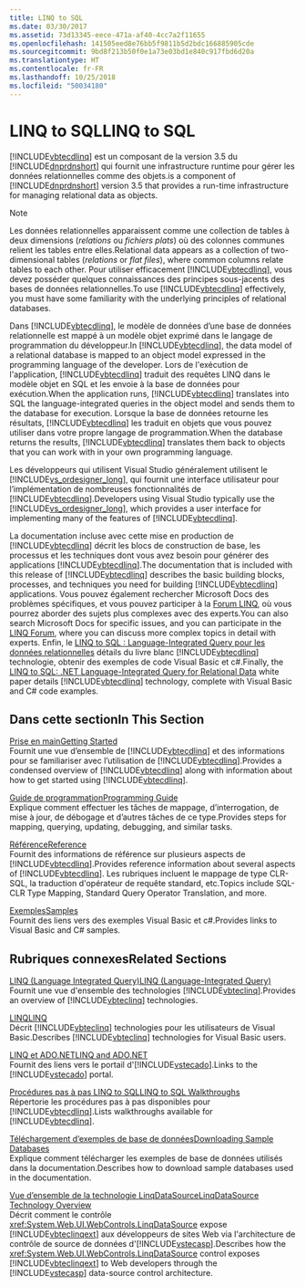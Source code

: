 ```yaml
---
title: LINQ to SQL
ms.date: 03/30/2017
ms.assetid: 73d13345-eece-471a-af40-4cc7a2f11655
ms.openlocfilehash: 141505eed8e76bb5f9811b5d2bdc166885905cde
ms.sourcegitcommit: 9bd8f213b50f0e1a73e03bd1e840c917fbd6d20a
ms.translationtype: HT
ms.contentlocale: fr-FR
ms.lasthandoff: 10/25/2018
ms.locfileid: "50034180"
---
```

# <a name="linq-to-sql"></a><span data-ttu-id="4d99f-102">LINQ to SQL</span><span class="sxs-lookup"><span data-stu-id="4d99f-102">LINQ to SQL</span></span>
[!INCLUDE[vbtecdlinq](../../../../../../includes/vbtecdlinq-md.md)] <span data-ttu-id="4d99f-103">est un composant de la version 3.5 du [!INCLUDE[dnprdnshort](../../../../../../includes/dnprdnshort-md.md)] qui fournit une infrastructure runtime pour gérer les données relationnelles comme des objets.</span><span class="sxs-lookup"><span data-stu-id="4d99f-103">is a component of [!INCLUDE[dnprdnshort](../../../../../../includes/dnprdnshort-md.md)] version 3.5 that provides a run-time infrastructure for managing relational data as objects.</span></span>  
  
> [!NOTE]
>  <span data-ttu-id="4d99f-104">Les données relationnelles apparaissent comme une collection de tables à deux dimensions (*relations* ou *fichiers plats*) où des colonnes communes relient les tables entre elles.</span><span class="sxs-lookup"><span data-stu-id="4d99f-104">Relational data appears as a collection of two-dimensional tables (*relations* or *flat files*), where common columns relate tables to each other.</span></span> <span data-ttu-id="4d99f-105">Pour utiliser efficacement [!INCLUDE[vbtecdlinq](../../../../../../includes/vbtecdlinq-md.md)], vous devez posséder quelques connaissances des principes sous-jacents des bases de données relationnelles.</span><span class="sxs-lookup"><span data-stu-id="4d99f-105">To use [!INCLUDE[vbtecdlinq](../../../../../../includes/vbtecdlinq-md.md)] effectively, you must have some familiarity with the underlying principles of relational databases.</span></span>  
  
 <span data-ttu-id="4d99f-106">Dans [!INCLUDE[vbtecdlinq](../../../../../../includes/vbtecdlinq-md.md)], le modèle de données d’une base de données relationnelle est mappé à un modèle objet exprimé dans le langage de programmation du développeur.</span><span class="sxs-lookup"><span data-stu-id="4d99f-106">In [!INCLUDE[vbtecdlinq](../../../../../../includes/vbtecdlinq-md.md)], the data model of a relational database is mapped to an object model expressed in the programming language of the developer.</span></span> <span data-ttu-id="4d99f-107">Lors de l'exécution de l'application, [!INCLUDE[vbtecdlinq](../../../../../../includes/vbtecdlinq-md.md)] traduit des requêtes LINQ dans le modèle objet en SQL et les envoie à la base de données pour exécution.</span><span class="sxs-lookup"><span data-stu-id="4d99f-107">When the application runs, [!INCLUDE[vbtecdlinq](../../../../../../includes/vbtecdlinq-md.md)] translates into SQL the language-integrated queries in the object model and sends them to the database for execution.</span></span> <span data-ttu-id="4d99f-108">Lorsque la base de données retourne les résultats, [!INCLUDE[vbtecdlinq](../../../../../../includes/vbtecdlinq-md.md)] les traduit en objets que vous pouvez utiliser dans votre propre langage de programmation.</span><span class="sxs-lookup"><span data-stu-id="4d99f-108">When the database returns the results, [!INCLUDE[vbtecdlinq](../../../../../../includes/vbtecdlinq-md.md)] translates them back to objects that you can work with in your own programming language.</span></span>  
  
 <span data-ttu-id="4d99f-109">Les développeurs qui utilisent Visual Studio généralement utilisent le [!INCLUDE[vs_ordesigner_long](../../../../../../includes/vs-ordesigner-long-md.md)], qui fournit une interface utilisateur pour l’implémentation de nombreuses fonctionnalités de [!INCLUDE[vbtecdlinq](../../../../../../includes/vbtecdlinq-md.md)].</span><span class="sxs-lookup"><span data-stu-id="4d99f-109">Developers using Visual Studio typically use the [!INCLUDE[vs_ordesigner_long](../../../../../../includes/vs-ordesigner-long-md.md)], which provides a user interface for implementing many of the features of [!INCLUDE[vbtecdlinq](../../../../../../includes/vbtecdlinq-md.md)].</span></span>  
  
 <span data-ttu-id="4d99f-110">La documentation incluse avec cette mise en production de [!INCLUDE[vbtecdlinq](../../../../../../includes/vbtecdlinq-md.md)] décrit les blocs de construction de base, les processus et les techniques dont vous avez besoin pour générer des applications [!INCLUDE[vbtecdlinq](../../../../../../includes/vbtecdlinq-md.md)].</span><span class="sxs-lookup"><span data-stu-id="4d99f-110">The documentation that is included with this release of [!INCLUDE[vbtecdlinq](../../../../../../includes/vbtecdlinq-md.md)] describes the basic building blocks, processes, and techniques you need for building [!INCLUDE[vbtecdlinq](../../../../../../includes/vbtecdlinq-md.md)] applications.</span></span> <span data-ttu-id="4d99f-111">Vous pouvez également rechercher Microsoft Docs des problèmes spécifiques, et vous pouvez participer à la [Forum LINQ](https://go.microsoft.com/fwlink/?LinkId=76488), où vous pourrez aborder des sujets plus complexes avec des experts.</span><span class="sxs-lookup"><span data-stu-id="4d99f-111">You can also search Microsoft Docs for specific issues, and you can participate in the [LINQ Forum](https://go.microsoft.com/fwlink/?LinkId=76488), where you can discuss more complex topics in detail with experts.</span></span> <span data-ttu-id="4d99f-112">Enfin, le [LINQ to SQL : Language-Integrated Query pour les données relationnelles](https://go.microsoft.com/fwlink/?LinkId=93205) détails du livre blanc [!INCLUDE[vbtecdlinq](../../../../../../includes/vbtecdlinq-md.md)] technologie, obtenir des exemples de code Visual Basic et c#.</span><span class="sxs-lookup"><span data-stu-id="4d99f-112">Finally, the [LINQ to SQL: .NET Language-Integrated Query for Relational Data](https://go.microsoft.com/fwlink/?LinkId=93205) white paper details [!INCLUDE[vbtecdlinq](../../../../../../includes/vbtecdlinq-md.md)] technology, complete with Visual Basic and C# code examples.</span></span>  
  
## <a name="in-this-section"></a><span data-ttu-id="4d99f-113">Dans cette section</span><span class="sxs-lookup"><span data-stu-id="4d99f-113">In This Section</span></span>  
 [<span data-ttu-id="4d99f-114">Prise en main</span><span class="sxs-lookup"><span data-stu-id="4d99f-114">Getting Started</span></span>](../../../../../../docs/framework/data/adonet/sql/linq/getting-started.md)  
 <span data-ttu-id="4d99f-115">Fournit une vue d’ensemble de [!INCLUDE[vbtecdlinq](../../../../../../includes/vbtecdlinq-md.md)] et des informations pour se familiariser avec l’utilisation de [!INCLUDE[vbtecdlinq](../../../../../../includes/vbtecdlinq-md.md)].</span><span class="sxs-lookup"><span data-stu-id="4d99f-115">Provides a condensed overview of [!INCLUDE[vbtecdlinq](../../../../../../includes/vbtecdlinq-md.md)] along with information about how to get started using [!INCLUDE[vbtecdlinq](../../../../../../includes/vbtecdlinq-md.md)].</span></span>  
  
 [<span data-ttu-id="4d99f-116">Guide de programmation</span><span class="sxs-lookup"><span data-stu-id="4d99f-116">Programming Guide</span></span>](../../../../../../docs/framework/data/adonet/sql/linq/programming-guide.md)  
 <span data-ttu-id="4d99f-117">Explique comment effectuer les tâches de mappage, d’interrogation, de mise à jour, de débogage et d’autres tâches de ce type.</span><span class="sxs-lookup"><span data-stu-id="4d99f-117">Provides steps for mapping, querying, updating, debugging, and similar tasks.</span></span>  
  
 [<span data-ttu-id="4d99f-118">Référence</span><span class="sxs-lookup"><span data-stu-id="4d99f-118">Reference</span></span>](../../../../../../docs/framework/data/adonet/sql/linq/reference.md)  
 <span data-ttu-id="4d99f-119">Fournit des informations de référence sur plusieurs aspects de [!INCLUDE[vbtecdlinq](../../../../../../includes/vbtecdlinq-md.md)].</span><span class="sxs-lookup"><span data-stu-id="4d99f-119">Provides reference information about several aspects of [!INCLUDE[vbtecdlinq](../../../../../../includes/vbtecdlinq-md.md)].</span></span> <span data-ttu-id="4d99f-120">Les rubriques incluent le mappage de type CLR-SQL, la traduction d'opérateur de requête standard, etc.</span><span class="sxs-lookup"><span data-stu-id="4d99f-120">Topics include SQL-CLR Type Mapping, Standard Query Operator Translation, and more.</span></span>  
  
 [<span data-ttu-id="4d99f-121">Exemples</span><span class="sxs-lookup"><span data-stu-id="4d99f-121">Samples</span></span>](../../../../../../docs/framework/data/adonet/sql/linq/samples.md)  
 <span data-ttu-id="4d99f-122">Fournit des liens vers des exemples Visual Basic et c#.</span><span class="sxs-lookup"><span data-stu-id="4d99f-122">Provides links to Visual Basic and C# samples.</span></span>  
  
## <a name="related-sections"></a><span data-ttu-id="4d99f-123">Rubriques connexes</span><span class="sxs-lookup"><span data-stu-id="4d99f-123">Related Sections</span></span>  
 [<span data-ttu-id="4d99f-124">LINQ (Language Integrated Query)</span><span class="sxs-lookup"><span data-stu-id="4d99f-124">LINQ (Language-Integrated Query)</span></span>](https://msdn.microsoft.com/library/a73c4aec-5d15-4e98-b962-1274021ea93d)  
 <span data-ttu-id="4d99f-125">Fournit une vue d'ensemble des technologies [!INCLUDE[vbteclinq](../../../../../../includes/vbteclinq-md.md)].</span><span class="sxs-lookup"><span data-stu-id="4d99f-125">Provides an overview of [!INCLUDE[vbteclinq](../../../../../../includes/vbteclinq-md.md)] technologies.</span></span>  
  
 [<span data-ttu-id="4d99f-126">LINQ</span><span class="sxs-lookup"><span data-stu-id="4d99f-126">LINQ</span></span>](../../../../../visual-basic/programming-guide/language-features/linq/index.md)  
 <span data-ttu-id="4d99f-127">Décrit [!INCLUDE[vbteclinq](../../../../../../includes/vbteclinq-md.md)] technologies pour les utilisateurs de Visual Basic.</span><span class="sxs-lookup"><span data-stu-id="4d99f-127">Describes [!INCLUDE[vbteclinq](../../../../../../includes/vbteclinq-md.md)] technologies for Visual Basic users.</span></span>  
  
 [<span data-ttu-id="4d99f-128">LINQ et ADO.NET</span><span class="sxs-lookup"><span data-stu-id="4d99f-128">LINQ and ADO.NET</span></span>](../../../../../../docs/framework/data/adonet/linq-and-ado-net.md)  
 <span data-ttu-id="4d99f-129">Fournit des liens vers le portail d'[!INCLUDE[vstecado](../../../../../../includes/vstecado-md.md)].</span><span class="sxs-lookup"><span data-stu-id="4d99f-129">Links to the [!INCLUDE[vstecado](../../../../../../includes/vstecado-md.md)] portal.</span></span>  
  
 [<span data-ttu-id="4d99f-130">Procédures pas à pas LINQ to SQL</span><span class="sxs-lookup"><span data-stu-id="4d99f-130">LINQ to SQL Walkthroughs</span></span>](https://msdn.microsoft.com/library/308e66ac-f704-4e00-9b4e-7af0045a2374)  
 <span data-ttu-id="4d99f-131">Répertorie les procédures pas à pas disponibles pour [!INCLUDE[vbtecdlinq](../../../../../../includes/vbtecdlinq-md.md)].</span><span class="sxs-lookup"><span data-stu-id="4d99f-131">Lists walkthroughs available for [!INCLUDE[vbtecdlinq](../../../../../../includes/vbtecdlinq-md.md)].</span></span>  
  
 [<span data-ttu-id="4d99f-132">Téléchargement d’exemples de base de données</span><span class="sxs-lookup"><span data-stu-id="4d99f-132">Downloading Sample Databases</span></span>](../../../../../../docs/framework/data/adonet/sql/linq/downloading-sample-databases.md)  
 <span data-ttu-id="4d99f-133">Explique comment télécharger les exemples de base de données utilisés dans la documentation.</span><span class="sxs-lookup"><span data-stu-id="4d99f-133">Describes how to download sample databases used in the documentation.</span></span>  
  
 [<span data-ttu-id="4d99f-134">Vue d’ensemble de la technologie LinqDataSource</span><span class="sxs-lookup"><span data-stu-id="4d99f-134">LinqDataSource Technology Overview</span></span>](https://msdn.microsoft.com/library/104cfc3f-7385-47d3-8a51-830dfa791136)  
 <span data-ttu-id="4d99f-135">Décrit comment le contrôle <xref:System.Web.UI.WebControls.LinqDataSource> expose [!INCLUDE[vbteclinqext](../../../../../../includes/vbteclinqext-md.md)] aux développeurs de sites Web via l'architecture de contrôle de source de données d'[!INCLUDE[vstecasp](../../../../../../includes/vstecasp-md.md)].</span><span class="sxs-lookup"><span data-stu-id="4d99f-135">Describes how the <xref:System.Web.UI.WebControls.LinqDataSource> control exposes [!INCLUDE[vbteclinqext](../../../../../../includes/vbteclinqext-md.md)] to Web developers through the [!INCLUDE[vstecasp](../../../../../../includes/vstecasp-md.md)] data-source control architecture.</span></span>

